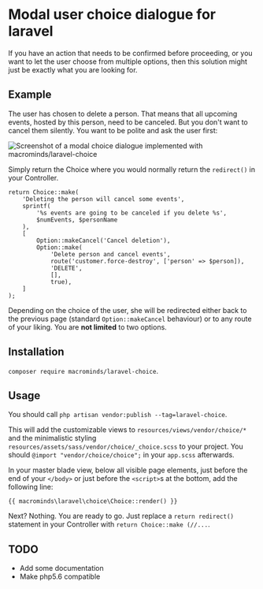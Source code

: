 # Modal user choice dialogue for laravel

If you have an action that needs to be confirmed before proceeding,
or you want to let the user choose from multiple options, 
then this solution might just be exactly what you are looking for.

## Example

The user has chosen to delete a person. That means that all upcoming events, 
hosted by this person, need to be canceled. But you don't want to cancel them
silently. You want to be polite and ask the user first:

![Screenshot of a modal choice dialogue implemented with macrominds/laravel-choice](http://www.macrominds.de/images/github/macrominds-laravel-choice.png)

Simply return the Choice where you would normally return the `redirect()` in your Controller.
  
```
return Choice::make(
    'Deleting the person will cancel some events',
    sprintf(
        '%s events are going to be canceled if you delete %s',
        $numEvents, $personName
    ),
    [
        Option::makeCancel('Cancel deletion'),
        Option::make(
            'Delete person and cancel events',
            route('customer.force-destroy', ['person' => $person]),
            'DELETE',
            [],
            true),
    ]
);
```

Depending on the choice of the user, she will be redirected either 
back to the previous page (standard `Option::makeCancel` behaviour) or 
to any route of your liking. You are **not limited** to two options. 

## Installation

`composer require macrominds/laravel-choice`.

## Usage

You should call `php artisan vendor:publish --tag=laravel-choice`. 

This will add the customizable views to `resources/views/vendor/choice/*` and the minimalistic 
styling `resources/assets/sass/vendor/choice/_choice.scss` to your project.
You should `@import "vendor/choice/choice";` in your `app.scss` afterwards.

In your master blade view, below all visible page elements, just before the end of your 
`</body>` or just before the `<script>`s at the bottom, add the following line:
 
 ```
 {{ macrominds\laravel\choice\Choice::render() }}
 ```
 
Next? Nothing. You are ready to go. Just replace a `return redirect()` statement 
in your Controller with `return Choice::make (//...`.

## TODO
- Add some documentation
- Make php5.6 compatible
